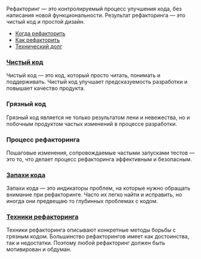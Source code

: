 Рефакторинг — это контролируемый процесс улучшения кода, без написания новой функциональности. Результат рефакторинга — это чистый код и простой дизайн.
- [Когда рефакторить](Введение%20в%20рефакторинг/Когда%20рефакторить.md)
- [Как рефакторить](Введение%20в%20рефакторинг/Как%20рефакторить.md)
- [Технический долг](Введение%20в%20рефакторинг/Технический%20долг.md)

### [Чистый код](Рефакторинг/Введение%20в%20рефакторинг/Чистый%20код.md)
Чистый код — это код, который просто читать, понимать и поддерживать. Чистый код улучшает предсказуемость разработки и повышает качество продукта.

### Грязный код
Грязный код является не только результатом лени и невежества, но и побочным продуктом частых изменений в процессе разработки.

### Процесс рефакторинга
Пошаговые изменения, сопровождаемые частыми запусками тестов — это то, что делает процесс рефакторинга эффективным и безопасным.

### [Запахи кода](Запахи%20кода/Запахи%20кода.md)
Запахи кода — это индикаторы проблем, на которые нужно обращать внимание при рефакторинге. Часто их легко найти и исправить, но иногда они предвещаю то глубинных проблемах с кодом.

### [Техники рефакторинга](Техники%20рефакторинга/Техники%20рефакторинга.md)
Техники рефакторинга описывают конкретные методы борьбы с грязным кодом. Большинство рефакторингов имеет как достоинства, так и недостатки. Поэтому любой рефакторинг должен быть мотивирован и обдуман.


